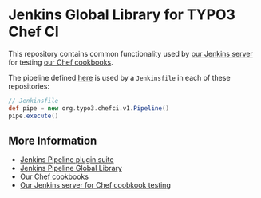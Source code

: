 # Jenkins Global Library for TYPO3 Chef CI

This repository contains common functionality used by [our Jenkins server](https://chef-ci.typo3.org) for testing [our Chef cookbooks](https://github.com/TYPO3-cookbooks).

The pipeline defined [here](https://github.com/TYPO3-infrastructure/jenkins-pipeline-global-library-chefci/blob/master/src/org/typo3/chefci/v1/Pipeline.groovy) is used by a `Jenkinsfile` in each of these repositories:

```groovy
// Jenkinsfile
def pipe = new org.typo3.chefci.v1.Pipeline()
pipe.execute()
```

## More Information

- [Jenkins Pipeline plugin suite](https://jenkins.io/pipeline/getting-started-pipelines/)
- [Jenkins Pipeline Global Library](https://github.com/jenkinsci/workflow-cps-global-lib-plugin)
- [Our Chef cookbooks](https://github.com/TYPO3-cookbooks)
- [Our Jenkins server for Chef coobkook testing](https://chef-ci.typo3.org)

